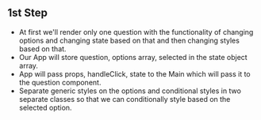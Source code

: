 ## 1st Step
  * At first we'll render only one question with the functionality of changing options and changing state based on that and then changing styles based on that.
  * Our App will store question, options array, selected in the state object array. 
  * App will pass props, handleClick, state to the Main which will pass it to the question component.
  * Separate generic styles on the options and conditional styles in two separate classes so that we can conditionally style based on the selected option.
